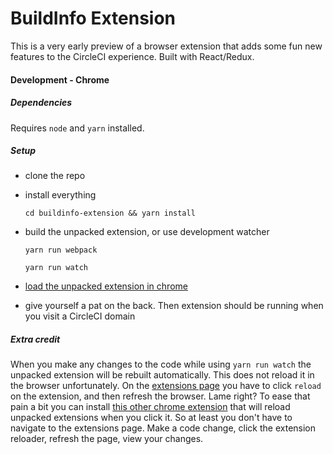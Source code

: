 # BuildInfo Extension

This is a very early preview of a browser extension that adds some fun new features to the CircleCI experience. Built with React/Redux.

#### Development - Chrome

##### Dependencies
Requires `node` and `yarn` installed.

##### Setup
- clone the repo
- install everything

  `cd buildinfo-extension && yarn install`
- build the unpacked extension, or use development watcher

  `yarn run webpack`

  `yarn run watch`

- [load the unpacked extension in chrome](https://developer.chrome.com/extensions/getstarted#unpacked)

- give yourself a pat on the back. Then extension should be running when you visit a CircleCI domain

##### Extra credit

When you make any changes to the code while using `yarn run watch` the unpacked extension will be rebuilt automatically. This does not reload it in the browser unfortunately. On the [extensions page](chrome://extensions) you have to click `reload` on the extension, and then refresh the browser. Lame right? To ease that pain a bit you can install [this other chrome extension](https://chrome.google.com/webstore/detail/extensions-reloader/fimgfedafeadlieiabdeeaodndnlbhid?utm_source=chrome-app-launcher-info-dialog) that will reload unpacked extensions when you click it. So at least you don't have to navigate to the extensions page. Make a code change, click the extension reloader, refresh the page, view your changes.
